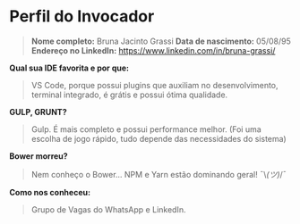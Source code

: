 Perfil do Invocador
========================

> **Nome completo:** Bruna Jacinto Grassi
> **Data de nascimento:** 05/08/95
> **Endereço no LinkedIn:** https://www.linkedin.com/in/bruna-grassi/

**Qual sua IDE favorita e por que:** 
> VS Code, porque possui plugins que auxiliam no desenvolvimento, terminal integrado, é grátis e possui ótima qualidade.

**GULP, GRUNT?** 
> Gulp. É mais completo e possui performance melhor. (Foi uma escolha de jogo rápido, tudo depende das necessidades do sistema)

**Bower morreu?** 
> Nem conheço o Bower... NPM e Yarn estão dominando geral! ¯\\_(ツ)_/¯

**Como nos conheceu:** 
> Grupo de Vagas do WhatsApp e LinkedIn.
